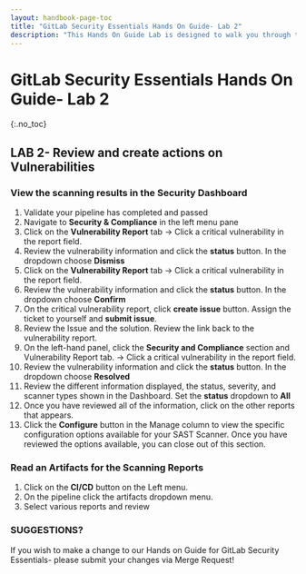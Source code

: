 ```yaml
---
layout: handbook-page-toc
title: "GitLab Security Essentials Hands On Guide- Lab 2"
description: "This Hands On Guide Lab is designed to walk you through the lab exercises used in the GitLab Security Essentials course."
---
```

# GitLab Security Essentials Hands On Guide- Lab 2
{:.no_toc}

## LAB 2- Review and create actions on Vulnerabilities

### View the scanning results in the Security Dashboard 
1. Validate your pipeline has completed and passed
2. Navigate to **Security & Compliance** in the left menu pane  
3. Click on the **Vulnerability Report** tab -> Click a critical vulnerability in the report field.
4. Review the vulnerability information and click the **status** button. In the dropdown choose **Dismiss**
5. Click on the **Vulnerability Report** tab -> Click a critical vulnerability in the report field.
6. Review the vulnerability information and click the **status** button. In the dropdown choose **Confirm**
7. On the critical vulnerability report, click **create issue** button.  Assign the ticket to yourself and **submit issue**.
8. Review the Issue and the solution.  Review the link back to the vulnerability report.
9. On the left-hand panel, click the **Security and Compliance** section and Vulnerability Report tab. -> Click a critical vulnerability in the report field.
10. Review the vulnerability information and click the **status** button. In the dropdown choose **Resolved**
11. Review the different information displayed, the status, severity, and scanner types shown in the Dashboard. Set the **status** dropdown to **All**
12. Once you have reviewed all of the information, click on the other reports that appears.
13. Click the **Configure** button in the Manage column to view the specific configuration options available for your SAST Scanner. Once you have reviewed the options available, you can close out of this section.

### Read an Artifacts for the Scanning Reports
1. Click on the **CI/CD** button on the Left menu.  
2. On the pipeline click the artifacts dropdown menu.  
3. Select various reports and review 


### SUGGESTIONS?

If you wish to make a change to our Hands on Guide for GitLab Security Essentials- please submit your changes via Merge Request!

